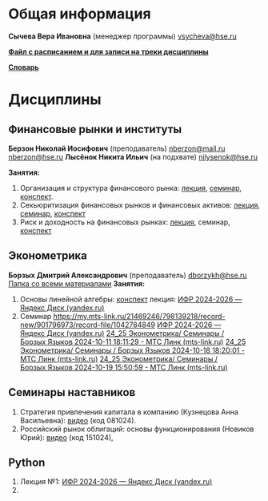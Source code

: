 # Общая информация
**Сычева Вера Ивановна** (менеджер программы) vsycheva@hse.ru

**[Файл с расписанием и для записи на треки дисциплины](https://docs.google.com/spreadsheets/d/1hFOoC1af4pV6omUc92eYhGxcrEVsbigJ9kn56WNL3EU/edit?gid=0#gid=0)**

**[Словарь](Словарь.md)**
# Дисциплины
## Финансовые рынки и институты
**Берзон Николай Иосифович** (преподаватель) nberzon@mail.ru nberzon@hse.ru
**Лысёнок Никита Ильич** (на подхвате) nilysenok@hse.ru

**Занятия:**
1. Организация и структура финансового рынка: [лекция](https://disk.yandex.ru/d/9YIM6cLXMdkCJA/%D0%A4%D0%B8%D0%BD%D0%B0%D0%BD%D1%81%D0%BE%D0%B2%D1%8B%D0%B5%20%D1%80%D1%8B%D0%BD%D0%BA%D0%B8%20%D0%B8%20%D0%B8%D0%BD%D1%81%D1%82%D0%B8%D1%82%D1%83%D1%82%D1%8B/%D0%A2%D0%95%D0%9C%D0%90%201.%20%20%D0%9E%D1%80%D0%B3%D0%B0%D0%BD%D0%B8%D0%B7%D0%B0%D1%86%D0%B8%D1%8F%20%D0%B8%20%D1%81%D1%82%D1%80%D1%83%D0%BA%D1%82%D1%83%D1%80%D0%B0%20%D1%84%D0%B8%D0%BD%D0%B0%D0%BD%D1%81%D0%BE%D0%B2%D0%BE%D0%B3%D0%BE%20%D1%80%D1%8B%D0%BD%D0%BA%D0%B0/%D0%9B%D0%B5%D0%BA%D1%86%D0%B8%D1%8F), [семинар](https://disk.yandex.ru/d/9YIM6cLXMdkCJA/%D0%A4%D0%B8%D0%BD%D0%B0%D0%BD%D1%81%D0%BE%D0%B2%D1%8B%D0%B5%20%D1%80%D1%8B%D0%BD%D0%BA%D0%B8%20%D0%B8%20%D0%B8%D0%BD%D1%81%D1%82%D0%B8%D1%82%D1%83%D1%82%D1%8B/%D0%A2%D0%95%D0%9C%D0%90%201.%20%20%D0%9E%D1%80%D0%B3%D0%B0%D0%BD%D0%B8%D0%B7%D0%B0%D1%86%D0%B8%D1%8F%20%D0%B8%20%D1%81%D1%82%D1%80%D1%83%D0%BA%D1%82%D1%83%D1%80%D0%B0%20%D1%84%D0%B8%D0%BD%D0%B0%D0%BD%D1%81%D0%BE%D0%B2%D0%BE%D0%B3%D0%BE%20%D1%80%D1%8B%D0%BD%D0%BA%D0%B0/%D0%A1%D0%B5%D0%BC%D0%B8%D0%BD%D0%B0%D1%80%2005.10.2024), [конспект](1.%20Организация%20и%20структура%20финансового%20рынка.md).
2. Секьюритизация финансовых рынков и финансовых активов: [лекция](https://disk.yandex.ru/d/9YIM6cLXMdkCJA/%D0%A4%D0%B8%D0%BD%D0%B0%D0%BD%D1%81%D0%BE%D0%B2%D1%8B%D0%B5%20%D1%80%D1%8B%D0%BD%D0%BA%D0%B8%20%D0%B8%20%D0%B8%D0%BD%D1%81%D1%82%D0%B8%D1%82%D1%83%D1%82%D1%8B/%D0%A2%D0%95%D0%9C%D0%90%202.%20%D0%A1%D0%B5%D0%BA%D1%8C%D1%8E%D1%80%D0%B8%D1%82%D0%B8%D0%B7%D0%B0%D1%86%D0%B8%D1%8F%20%D1%84%D0%B8%D0%BD%D0%B0%D0%BD%D1%81%D0%BE%D0%B2%D1%8B%D1%85%20%D1%80%D1%8B%D0%BD%D0%BA%D0%BE%D0%B2%20%D0%B8%20%D1%84%D0%B8%D0%BD%D0%B0%D0%BD%D1%81%D0%BE%D0%B2%D1%8B%D1%85%20%D0%B0%D0%BA%D1%82%D0%B8%D0%B2%D0%BE%D0%B2/%D0%9B%D0%B5%D0%BA%D1%86%D0%B8%D1%8F), [семинар](https://disk.yandex.ru/d/9YIM6cLXMdkCJA/%D0%A4%D0%B8%D0%BD%D0%B0%D0%BD%D1%81%D0%BE%D0%B2%D1%8B%D0%B5%20%D1%80%D1%8B%D0%BD%D0%BA%D0%B8%20%D0%B8%20%D0%B8%D0%BD%D1%81%D1%82%D0%B8%D1%82%D1%83%D1%82%D1%8B/%D0%A2%D0%95%D0%9C%D0%90%202.%20%D0%A1%D0%B5%D0%BA%D1%8C%D1%8E%D1%80%D0%B8%D1%82%D0%B8%D0%B7%D0%B0%D1%86%D0%B8%D1%8F%20%D1%84%D0%B8%D0%BD%D0%B0%D0%BD%D1%81%D0%BE%D0%B2%D1%8B%D1%85%20%D1%80%D1%8B%D0%BD%D0%BA%D0%BE%D0%B2%20%D0%B8%20%D1%84%D0%B8%D0%BD%D0%B0%D0%BD%D1%81%D0%BE%D0%B2%D1%8B%D1%85%20%D0%B0%D0%BA%D1%82%D0%B8%D0%B2%D0%BE%D0%B2/%D0%A1%D0%B5%D0%BC%D0%B8%D0%BD%D0%B0%D1%80%2012.10.2024), [конспект](2.%20Секьюритизация%20финансовых%20рынков%20и%20финансовых%20активов.md)
3. Риск и доходность на финансовых рынках: [лекция](https://disk.yandex.ru/d/9YIM6cLXMdkCJA/%D0%A4%D0%B8%D0%BD%D0%B0%D0%BD%D1%81%D0%BE%D0%B2%D1%8B%D0%B5%20%D1%80%D1%8B%D0%BD%D0%BA%D0%B8%20%D0%B8%20%D0%B8%D0%BD%D1%81%D1%82%D0%B8%D1%82%D1%83%D1%82%D1%8B/%D0%A2%D0%95%D0%9C%D0%90%203.%20%20%20%20%20%D0%A0%D0%B8%D1%81%D0%BA%20%D0%B8%20%D0%B4%D0%BE%D1%85%D0%BE%D0%B4%D0%BD%D0%BE%D1%81%D1%82%D1%8C%20%D0%BD%D0%B0%20%D1%84%D0%B8%D0%BD%D0%B0%D0%BD%D1%81%D0%BE%D0%B2%D1%8B%D1%85%20%D1%80%D1%8B%D0%BD%D0%BA%D0%B0%D1%85), семинар,  [конспект](3.%20Риск%20и%20доходность%20на%20финансовых%20рынках.md)
## Эконометрика
**Борзых Дмитрий Александрович** (преподаватель) dborzykh@hse.ru
[Папка со всеми материалами](https://disk.yandex.ru/d/7Zu7NFiDRayV4w)
**Занятия:**
1. Основы линейной алгебры: [конспект](Эконометрика/1.%20Основы%20алгебры.md) лекция: [ИФР 2024-2026 — Яндекс Диск (yandex.ru)](https://disk.yandex.ru/d/9YIM6cLXMdkCJA/%D0%AD%D0%BA%D0%BE%D0%BD%D0%BE%D0%BC%D0%B5%D1%82%D1%80%D0%B8%D0%BA%D0%B0/%D0%9B%D0%95%D0%9A%D0%A6%D0%98%D0%98%20%D0%B8%20%D0%A1%D0%95%D0%9C%D0%98%D0%9D%D0%90%D0%A0%D0%AB%20%5B2024--2025%5D/%5B01%5D%20%D0%9B%D0%95%D0%9A%D0%A6%D0%98%D0%AF%20%5B04.10.24%5D)
2. Семинар https://my.mts-link.ru/21469246/798139218/record-new/901796973/record-file/1042784849 [ИФР 2024-2026 — Яндекс Диск (yandex.ru)](https://disk.yandex.ru/d/9YIM6cLXMdkCJA/%D0%AD%D0%BA%D0%BE%D0%BD%D0%BE%D0%BC%D0%B5%D1%82%D1%80%D0%B8%D0%BA%D0%B0/%D0%9B%D0%95%D0%9A%D0%A6%D0%98%D0%98%20%D0%B8%20%D0%A1%D0%95%D0%9C%D0%98%D0%9D%D0%90%D0%A0%D0%AB%20%5B2024--2025%5D/%5B02%5D%20%D0%A1%D0%B5%D0%BC%D0%B8%D0%BD%D0%B0%D1%80%20%5B11.10.24%5D)
[24_25 Эконометрика/ Семинары / Борзых Языков 2024-10-11 18:11:29 - МТС Линк (mts-link.ru)](https://my.mts-link.ru/21469246/798139218/record-new/901796973/record-file/1042784849)
[24_25 Эконометрика/ Семинары / Борзых Языков 2024-10-18 18:20:01 - МТС Линк (mts-link.ru)](https://my.mts-link.ru/21469246/798139218/record-new/901796973/record-file/1067369031)
[24_25 Эконометрика/ Семинары / Борзых Языков 2024-10-19 15:50:59 - МТС Линк (mts-link.ru)](https://my.mts-link.ru/21469246/798139218/record-new/901796973/record-file/1069323705)


## Семинары наставников
1. Стратегия привлечения капитала в компанию (Кузнецова Анна Васильевна): [видео](https://my.mts-link.ru/6852919/216715763/record-new/2032679046) (код 081024).
2. Российский рынок облигаций: основы функционирования (Новиков Юрий): [видео](https://my.mts-link.ru/6852919/876653842/record-new/609176361) (код 151024), 
## Python
1. Лекция №1: [ИФР 2024-2026 — Яндекс Диск (yandex.ru)](https://disk.yandex.ru/d/9YIM6cLXMdkCJA/Python/%5B1%5D%20%D0%9B%D0%B5%D0%BA%D1%86%D0%B8%D1%8F%2012.10.24)
2. 